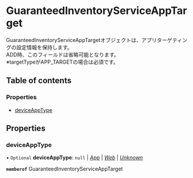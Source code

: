 # GuaranteedInventoryServiceAppTarget


<div lang=\"ja\"> GuaranteedInventoryServiceAppTargetオブジェクトは、アプリターゲティングの設定情報を保持します。<br> ADD時、このフィールドは省略可能となります。<br> ※targetTypeがAPP_TARGETの場合は必須です。 </div> 

## Table of contents

### Properties

- [deviceAppType](guaranteedinventoryserviceapptarget.md#deviceapptype)

## Properties

### deviceAppType

• `Optional` **deviceAppType**: ``null`` \| [*App*](./enums/guaranteedinventoryservicedeviceapptype.md#app) \| [*Web*](./enums/guaranteedinventoryservicedeviceapptype.md#web) \| [*Unknown*](./enums/guaranteedinventoryservicedeviceapptype.md#unknown)

**`memberof`** GuaranteedInventoryServiceAppTarget
